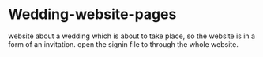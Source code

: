 # Wedding-website-pages
website about  a wedding which is about to take place, so the website is in a form of an invitation. 
open the signin file to through the whole website.
